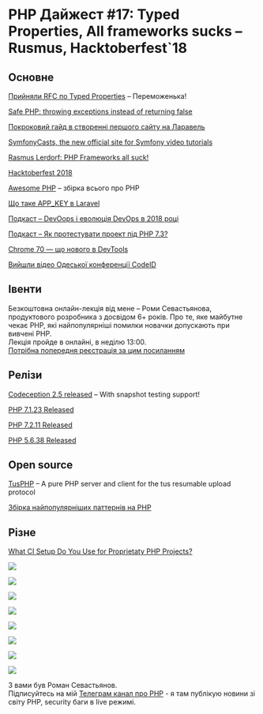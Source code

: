 # PHP Дайжест #17: Typed Properties, All frameworks sucks – Rusmus, Hacktoberfest`18

## Основне
[Прийняли RFC по Typed Properties](https://wiki.php.net/rfc/typed_properties_v2) – Переможенька!

[Safe PHP: throwing exceptions instead of returning false](https://thecodingmachine.io/introducing-safe-php) 

[Покроковий гайд в створенні першого сайту на Ларавель](https://laravel-news.com/your-first-laravel-application)

[SymfonyCasts, the new official site for Symfony video tutorials](https://symfony.com/blog/meet-our-new-official-family-member-symfonycasts)

[Rasmus Lerdorf: PHP Frameworks all suck!](https://www.youtube.com/watch?v=DuB6UjEsY_Y)

[Hacktoberfest 2018](https://hacktoberfest.digitalocean.com/)

[Awesome PHP](https://github.com/ziadoz/awesome-php) – збірка всього про РНР

[Що таке APP_KEY в Laravel](https://tighten.co/blog/app-key-and-you)

[Подкаст – DevOops і еволюція DevOps в 2018 році](https://5minphp.ru/episode38/)

[Подкаст – Як протестувати проект під PHP 7.3?](https://5minphp.ru/episode39/)

[Chrome 70 — що нового в DevTools](https://www.youtube.com/watch?v=LJq8vg8ktdQ&index=2&list=PLNYkxOF6rcIBDSojZWBv4QJNoT4GNYzQD&linkId=57789820)

[Вийшли відео Одеської конференції CodeID](https://www.youtube.com/playlist?list=PLjboTnYaIwNEv-wNSrsL_J6Ln_F2wXw_T)

## Івенти
Безкоштовна онлайн-лекція від мене – Роми Севастьянова, продуктового розробника з досвідом 6+ років. Про те, яке майбутне чекає РНР, які найпопулярніші помилки новачки допускають при вивчені PHP.\
Лекція пройде в онлайні, в неділю 13:00.\
[Потрібна попередня реєстрація за цим посиланням](http://bit.ly/2ORt3aA)


## Релізи
[Codeception 2.5 released](https://codeception.com/09-24-2018/codeception-2.5.html) – With snapshot testing support!

[PHP 7.1.23 Released](http://php.net/archive/2018.php#id2018-10-11-3)

[PHP 7.2.11 Released](http://php.net/archive/2018.php#id2018-10-11-2)

[PHP 5.6.38 Released](http://php.net/archive/2018.php#id2018-09-13-5)


## Open source
[TusPHP](https://github.com/ankitpokhrel/tus-php) – A pure PHP server and client for the tus resumable upload protocol

[Збірка найпопулярніших паттернів на РНР](https://github.com/domnikl/DesignPatternsPHP)

## Різне
[What CI Setup Do You Use for Proprietaty PHP Projects?](https://www.reddit.com/r/PHP/comments/9lc5qd/what_ci_setup_do_you_use_for_proprietaty_php/)


![](https://pbs.twimg.com/media/DoCiWMwXoAA52k5.jpg)

![](https://preview.redd.it/qsbkmaqnplm11.jpg?width=640&crop=smart&auto=webp&s=a9074ee3fd08e53d7973bda85592cf0d25a8b86d)

![](https://i.redd.it/xuwcl2v7xrm11.png)

![](https://preview.redd.it/jm8b5iwoq6p11.png?width=640&crop=smart&auto=webp&s=f4f484b59333e96555d8076b13dfbc2f8fc2b5b3)

![](https://preview.redd.it/iyqqpv2j33n11.jpg?width=640&crop=smart&auto=webp&s=e7019af2734c7c09ea2012f5bec8f351c6aaa54e)

![](https://preview.redd.it/90pmxb7cpco11.jpg?width=640&crop=smart&auto=webp&s=640adc1c8bb482846e9ab794093d7c50ee7acfa7)

![](https://preview.redd.it/auqmgt4b8zm11.png?width=640&crop=smart&auto=webp&s=ad7091f743ac1811d93f52a238e82daf431baaea)

![](https://i.redd.it/cp3lw4qmtbm11.png)


З вами був Роман Севастьянов.\
Підписуйтесь на мій [Телеграм канал про PHP](https://t.me/elephant_php) - я там публікую новини зі світу PHP, security баги в live режимі.
